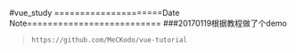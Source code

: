 #vue_study
=====================Date Note==========================
###20170119根据教程做了个demo
>`https://github.com/MeCKodo/vue-tutorial`